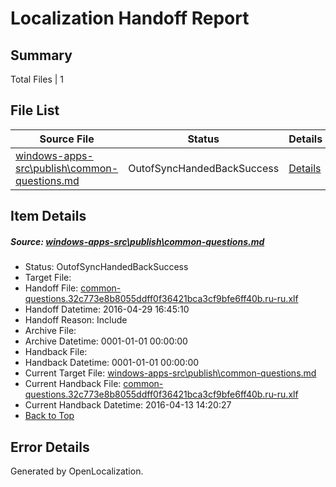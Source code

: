 # <a name='report-top'></a> Localization Handoff Report

## Summary
 Total Files | 1

## File List
 Source File | Status | Details 
 ----------- | ------ | ------- 
 [windows-apps-src\publish\common-questions.md](https://github.com/Microsoft/windows-apps/blob/baaf0f8716eceb4b44eb8d4d8fcfb63a0d078440/windows-apps-src/publish/common-questions.md) | OutofSyncHandedBackSuccess | [Details](#e47c2d37d5a3bc4c5200a2bb9767586129a044723476)

## Item Details
##### <a name='e47c2d37d5a3bc4c5200a2bb9767586129a044723476'></a> Source: [windows-apps-src\publish\common-questions.md](https://github.com/Microsoft/windows-apps/blob/baaf0f8716eceb4b44eb8d4d8fcfb63a0d078440/windows-apps-src/publish/common-questions.md)
* Status: OutofSyncHandedBackSuccess
* Target File: 
* Handoff File: [common-questions.32c773e8b8055ddff0f36421bca3cf9bfe6ff40b.ru-ru.xlf](https://github.com/Microsoft/WDG.handoff/blob/f1f89c4df04b3b9296ad93a4f7df810a91c47249/ol-handoff/Microsoft/windows-apps.ru-ru/master/common-questions.32c773e8b8055ddff0f36421bca3cf9bfe6ff40b.ru-ru.xlf)
* Handoff Datetime: 2016-04-29 16:45:10
* Handoff Reason: Include
* Archive File: 
* Archive Datetime: 0001-01-01 00:00:00
* Handback File: 
* Handback Datetime: 0001-01-01 00:00:00
* Current Target File: [windows-apps-src\publish\common-questions.md](https://github.com/Microsoft/windows-apps.ru-ru/blob/f26386d3135de516fc39f61f2da69e395c788cc7/windows-apps-src/publish/common-questions.md)
* Current Handback File: [common-questions.32c773e8b8055ddff0f36421bca3cf9bfe6ff40b.ru-ru.xlf](https://github.com/Microsoft/WDG.handback/blob/70ba6fffae7ef0d1dd38768f01d259194a3bb24a/ol-handback/Microsoft/windows-apps.ru-ru/master/common-questions.32c773e8b8055ddff0f36421bca3cf9bfe6ff40b.ru-ru.xlf)
* Current Handback Datetime: 2016-04-13 14:20:27
* [Back to Top](#report-top)


## Error Details

Generated by OpenLocalization.
